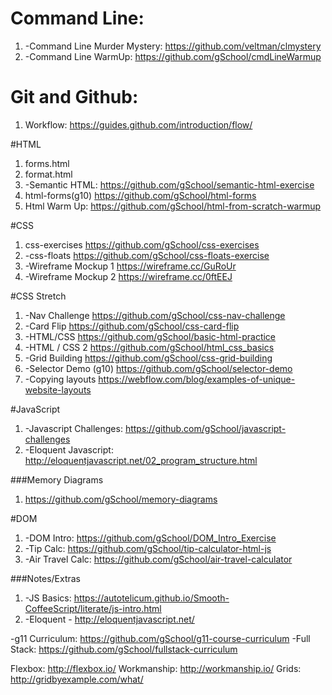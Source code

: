 # Command Line:
1. -Command Line Murder Mystery: https://github.com/veltman/clmystery
2. -Command Line WarmUp: https://github.com/gSchool/cmdLineWarmup

# Git and Github:
1. Workflow: https://guides.github.com/introduction/flow/

#HTML
1. forms.html
2. format.html
3. -Semantic HTML: https://github.com/gSchool/semantic-html-exercise
4. html-forms(g10) https://github.com/gSchool/html-forms
5. Html Warm Up: https://github.com/gSchool/html-from-scratch-warmup

#CSS
1. css-exercises https://github.com/gSchool/css-exercises
2. -css-floats https://github.com/gSchool/css-floats-exercise
3. -Wireframe Mockup 1 https://wireframe.cc/GuRoUr
4. -Wireframe Mockup 2 https://wireframe.cc/0ftEEJ

#CSS Stretch
1. -Nav Challenge https://github.com/gSchool/css-nav-challenge
2. -Card Flip https://github.com/gSchool/css-card-flip
3. -HTML/CSS https://github.com/gSchool/basic-html-practice
4. -HTML / CSS 2 https://github.com/gSchool/html_css_basics
5. -Grid Building https://github.com/gSchool/css-grid-building
6. -Selector Demo (g10) https://github.com/gSchool/selector-demo
7. -Copying layouts https://webflow.com/blog/examples-of-unique-website-layouts

#JavaScript
  1. -Javascript Challenges: https://github.com/gSchool/javascript-challenges
  2. -Eloquent Javascript: http://eloquentjavascript.net/02_program_structure.html

###Memory Diagrams
1. https://github.com/gSchool/memory-diagrams

#DOM
1. -DOM Intro: https://github.com/gSchool/DOM_Intro_Exercise
2. -Tip Calc: https://github.com/gSchool/tip-calculator-html-js
3. -Air Travel Calc: https://github.com/gSchool/air-travel-calculator


###Notes/Extras
1. -JS Basics: https://autotelicum.github.io/Smooth-CoffeeScript/literate/js-intro.html
2. -Eloquent - http://eloquentjavascript.net/




-g11 Curriculum: https://github.com/gSchool/g11-course-curriculum
-Full Stack: https://github.com/gSchool/fullstack-curriculum


Flexbox: http://flexbox.io/
Workmanship: http://workmanship.io/
Grids: http://gridbyexample.com/what/
